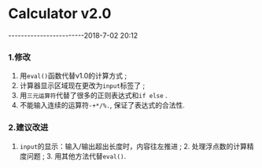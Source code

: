 # Calculator v2.0
------------------------2018-7-02 20:12

### 1.修改
   1. 用`eval()`函数代替v1.0的计算方式 ;
   2. 计算器显示区域现在更改为`input`标签了 ;
   3. 用`三元运算符`代替了很多的正则表达式和`if else` .
   4. 不能输入连续的运算符`-+*/%.`, 保证了表达式的合法性.

### 2.建议改进
   1. `input`的显示：输入/输出超出长度时，内容往左推进 ;
	 2. 处理浮点数的计算精度问题 ;
	 3. 用其他方法代替`eval()`.
